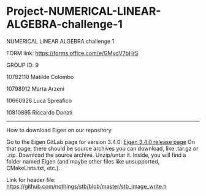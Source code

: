 # Project-NUMERICAL-LINEAR-ALGEBRA-challenge-1
NUMERICAL LINEAR ALGEBRA challenge 1


FORM link:
https://forms.office.com/e/GMvdV7bHrS


GROUP ID: 9


10782110 Matilde Colombo

10798912 Marta Arzeni

10660926 Luca Spreafico

10810895 Riccardo Donati

____________________________________________



How to download Eigen on our repository 

Go to the Eigen GitLab page for version 3.4.0: [Eigen 3.4.0 release page](https://gitlab.com/libeigen/eigen/-/releases/3.4.0?utm_source=chatgpt.com)
On that page, there should be source archives you can download, like .tar.gz or .zip. Download the source archive. Unzip/untar it. Inside, you will find a folder named Eigen (and maybe other files like unsupported, CMakeLists.txt, etc.).

Link for header file: https://github.com/nothings/stb/blob/master/stb_image_write.h

